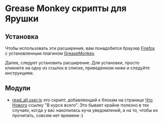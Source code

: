 Grease Monkey скрипты для Ярушки
================================

Установка
---------

Чтобы использовать эти расширения, вам понадобится браузер [Firefox][]
с установленным плагином [GreaseMonkey][].

Далее, следует установить расширение. Для установки, просто кликните на одну
из ссылок в списке, приведенном ниже и следуйте инструкциям.

Модули
------

* [read_all.user.js][] это скрипт, добавляющий к блокам на странице
  [Что Нового](http://my.ya.ru) ссылку "В курсе всего". Это бывает крайне
  полезно в тех случаях, когда у вас накопилась куча уведомлений, а
  на то, чтобы их прочитать, совсем нет времени :)

[read_all.user.js]: http://github.com/svetlyak40wt/yaru.user/raw/master/read_all.user.js
[Firefox]: http://fx.yandex.ru/
[GreaseMonkey]: https://addons.mozilla.org/ru/firefox/addon/748
